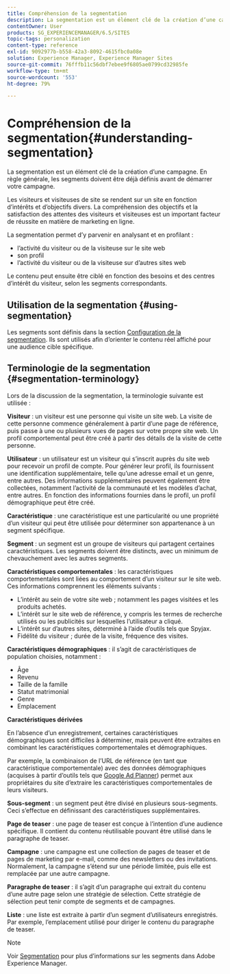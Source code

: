 ```yaml
---
title: Compréhension de la segmentation
description: La segmentation est un élément clé de la création d’une campagne. En règle générale, les segments doivent être déjà définis avant de démarrer votre campagne.
contentOwner: User
products: SG_EXPERIENCEMANAGER/6.5/SITES
topic-tags: personalization
content-type: reference
exl-id: 9092977b-b558-42a3-8092-4615fbc0a08e
solution: Experience Manager, Experience Manager Sites
source-git-commit: 76fffb11c56dbf7ebee9f6805ae0799cd32985fe
workflow-type: tm+mt
source-wordcount: '553'
ht-degree: 79%

---
```


# Compréhension de la segmentation{#understanding-segmentation}

La segmentation est un élément clé de la création d’une campagne. En règle générale, les segments doivent être déjà définis avant de démarrer votre campagne.

Les visiteurs et visiteuses de site se rendent sur un site en fonction d’intérêts et d’objectifs divers. La compréhension des objectifs et la satisfaction des attentes des visiteurs et visiteuses est un important facteur de réussite en matière de marketing en ligne.

La segmentation permet d’y parvenir en analysant et en profilant :

* l’activité du visiteur ou de la visiteuse sur le site web
* son profil
* l’activité du visiteur ou de la visiteuse sur d’autres sites web

Le contenu peut ensuite être ciblé en fonction des besoins et des centres d’intérêt du visiteur, selon les segments correspondants.

## Utilisation de la segmentation {#using-segmentation}

Les segments sont définis dans la section [Configuration de la segmentation](/help/sites-administering/campaign-segmentation.md). Ils sont utilisés afin d’orienter le contenu réel affiché pour une audience cible spécifique.

## Terminologie de la segmentation {#segmentation-terminology}

Lors de la discussion de la segmentation, la terminologie suivante est utilisée :

**Visiteur** : un visiteur est une personne qui visite un site web. La visite de cette personne commence généralement à partir d’une page de référence, puis passe à une ou plusieurs vues de pages sur votre propre site web. Un profil comportemental peut être créé à partir des détails de la visite de cette personne.

**Utilisateur** : un utilisateur est un visiteur qui s’inscrit auprès du site web pour recevoir un profil de compte. Pour générer leur profil, ils fournissent une identification supplémentaire, telle qu’une adresse email et un genre, entre autres. Des informations supplémentaires peuvent également être collectées, notamment l’activité de la communauté et les modèles d’achat, entre autres. En fonction des informations fournies dans le profil, un profil démographique peut être créé.

**Caractéristique** : une caractéristique est une particularité ou une propriété d’un visiteur qui peut être utilisée pour déterminer son appartenance à un segment spécifique.

**Segment** : un segment est un groupe de visiteurs qui partagent certaines caractéristiques. Les segments doivent être distincts, avec un minimum de chevauchement avec les autres segments.

**Caractéristiques comportementales** : les caractéristiques comportementales sont liées au comportement d’un visiteur sur le site web. Ces informations comprennent les éléments suivants :

* L’intérêt au sein de votre site web ; notamment les pages visitées et les produits achetés.
* L’intérêt sur le site web de référence, y compris les termes de recherche utilisés ou les publicités sur lesquelles l’utilisateur a cliqué.
* L’intérêt sur d’autres sites, déterminé à l’aide d’outils tels que Spyjax.
* Fidélité du visiteur ; durée de la visite, fréquence des visites.

**Caractéristiques démographiques** : il s’agit de caractéristiques de population choisies, notamment :

* Âge
* Revenu
* Taille de la famille
* Statut matrimonial
* Genre
* Emplacement

**Caractéristiques dérivées**  

En l’absence d’un enregistrement, certaines caractéristiques démographiques sont difficiles à déterminer, mais peuvent être extraites en combinant les caractéristiques comportementales et démographiques.

Par exemple, la combinaison de l’URL de référence (en tant que caractéristique comportementale) avec des données démographiques (acquises à partir d’outils tels que [Google Ad Planner](https://www.google.com/adplanner/)) permet aux propriétaires du site d’extraire les caractéristiques comportementales de leurs visiteurs.

**Sous-segment** : un segment peut être divisé en plusieurs sous-segments. Ceci s’effectue en définissant des caractéristiques supplémentaires.

**Page de teaser** : une page de teaser est conçue à l’intention d’une audience spécifique. Il contient du contenu réutilisable pouvant être utilisé dans le paragraphe de teaser.

**Campagne** : une campagne est une collection de pages de teaser et de pages de marketing par e-mail, comme des newsletters ou des invitations. Normalement, la campagne s’étend sur une période limitée, puis elle est remplacée par une autre campagne.

**Paragraphe de teaser** : il s’agit d’un paragraphe qui extrait du contenu d’une autre page selon une stratégie de sélection. Cette stratégie de sélection peut tenir compte de segments et de campagnes.

**Liste** : une liste est extraite à partir d’un segment d’utilisateurs enregistrés. Par exemple, l’emplacement utilisé pour diriger le contenu du paragraphe de teaser.

>[!NOTE]
>
>Voir [Segmentation](/help/sites-administering/campaign-segmentation.md) pour plus d’informations sur les segments dans Adobe Experience Manager.
